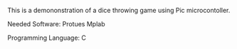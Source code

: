  This is a demononstration of a dice throwing game using Pic microcontoller.
 
 Needed Software:
 Protues
 Mplab
 
 Programming Language:
 C
